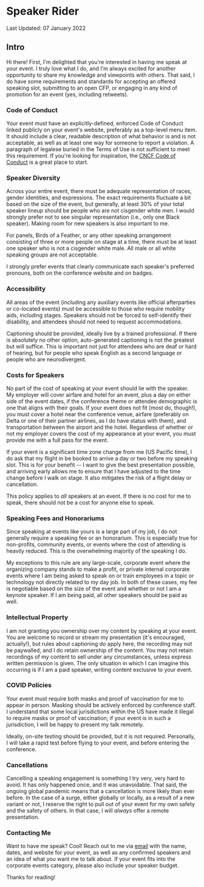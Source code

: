 # Speaker Rider

Last Updated: 07 January 2022

## Intro

Hi there! First, I'm delighted that you're interested in having me speak at your event. I truly love what I do, and I'm always excited for another opportunity to share my knowledge and viewpoints with others. That said, I do have some requirements and standards for accepting an offered speaking slot, submitting to an open CFP, or engaging in any kind of promotion for an event (yes, including retweets).

### Code of Conduct

Your event must have an explicitly-defined, enforced Code of Conduct linked publicly on your event's website, preferably as a top-level menu item. It should include a clear, readable description of what behavior is and is not acceptable, as well as at least one way for someone to report a violation. A paragraph of legalese buried in the Terms of Use is not sufficient to meet this requirement. If you're looking for inspiration, the [CNCF Code of Conduct](https://github.com/cncf/foundation/blob/master/code-of-conduct.md) is a great place to start.

### Speaker Diversity

Across your entire event, there must be adequate representation of races, gender identities, and expressions. The exact requirements fluctuate a bit based on the size of the event, but generally, at least 30% of your total speaker lineup should be people who are not cisgender white men. I would strongly prefer not to see singular representation (i.e., only one Black speaker). Making room for new speakers is also important to me.

For panels, Birds of a Feather, or any other speaking arrangement consisting of three or more people on stage at a time, there must be at least one speaker who is not a cisgender white male. All male or all white speaking groups are not acceptable.

I strongly prefer events that clearly communicate each speaker's preferred pronouns, both on the conference website and on badges. 

### Accessibility

All areas of the event (including any auxiliary events like official afterparties or co-located events) must be accessible to those who require mobility aids, including stages. Speakers should not be forced to self-identify their disability, and attendees should not need to request accommodations.

Captioning should be provided, ideally live by a trained professional. If there is absolutely no other option, auto-generated captioning is not the greatest but will suffice. This is important not just for attendees who are deaf or hard of hearing, but for people who speak English as a second language or people who are neurodivergent. 

### Costs for Speakers

No part of the cost of speaking at your event should lie with the speaker. My employer will cover airfare and hotel for an event, plus a day on either side of the event dates, if the conference theme or attendee demographic is one that aligns with their goals. If your event does not fit (most do, though!), you must cover a hotel near the conference venue, airfare (preferably on Delta or one of their partner airlines, as I do have status with them), and transportation between the airport and the hotel. Regardless of whether or not my employer covers the cost of my appearance at your event, you must provide me with a full pass for the event.

If your event is a significant time zone change from me (US Pacific time), I do ask that my flight in be booked to arrive a day or two before my speaking slot. This is for your benefit -- I want to give the best presentation possible, and arriving early allows me to ensure that I have adjusted to the time change before I walk on stage. It also mitigates the risk of a flight delay or cancellation.

This policy applies to *all* speakers at an event. If there is no cost for me to speak, there should not be a cost for anyone else to speak.

### Speaking Fees and Honorariums

Since speaking at events like yours is a large part of my job, I do not generally require a speaking fee or an honorarium. This is especially true for non-profits, community events, or events where the cost of attending is heavily reduced. This is the overwhelming majority of the speaking I do. 

My exceptions to this rule are any large-scale, corporate event where the organizing company stands to make a profit, or private internal corporate events where I am being asked to speak on or train employees in a topic or technology not directly related to my day job. In both of these cases, my fee is negotiable based on the size of the event and whether or not I am a keynote speaker. If I am being paid, all other speakers should be paid as well.

### Intellectual Property

I am not granting you ownership over my content by speaking at your event. You are welcome to record or stream my presentation (it's encouraged, actually!), but rules about captioning do apply here, the recording may not be paywalled, and I do retain ownership of the content. You may not retain recordings of my content to sell under any circumstances, unless express written permission is given. The only situation in which I can imagine this occurring is if I am a paid speaker, writing content exclusive to your event.

### COVID Policies

Your event must require both masks and proof of vaccination for me to appear in person. Masking should be actively enforced by conference staff. I understand that some local jurisdictions within the US have made it illegal to require masks or proof of vaccination; if your event is in such a jurisdiction, I will be happy to present my talk remotely.

Ideally, on-site testing should be provided, but it is not required. Personally, I will take a rapid test before flying to your event, and before entering the conference. 

### Cancellations

Cancelling a speaking engagement is something I try very, very hard to avoid. It has only happened once, and it was unavoidable. That said, the ongoing global pandemic means that a cancellation is more likely than ever before. In the case of a surge, either globally or locally, as a result of a new variant or not, I reserve the right to pull out of your event for my own safety and the safety of others. In that case, I will *always* offer a remote presentation. 

### Contacting Me

Want to have me speak? Cool! Reach out to me via [email](mailto:kat.cosgrove@gmail.com) with the name, dates, and website for your event, as well as any confirmed speakers and an idea of what you want me to talk about. If your event fits into the corporate events category, please also include your speaker budget.

Thanks for reading!

